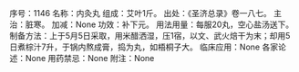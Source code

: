 序号：1146
名称：内灸丸
组成：艾叶1斤。
出处：《圣济总录》卷一八七。
主治：脏寒。
加减：None
功效：补下元。
用法用量：每服20丸，空心盐汤送下。
制备方法：上于5月5日采取，用米醋洒湿，压1宿，以文、武火焙干为末；却用5日煮棕汁7升，于锅内熬成膏，捣为丸，如梧桐子大。
临床应用：None
各家论述：None
用药禁忌：None
附注：None
